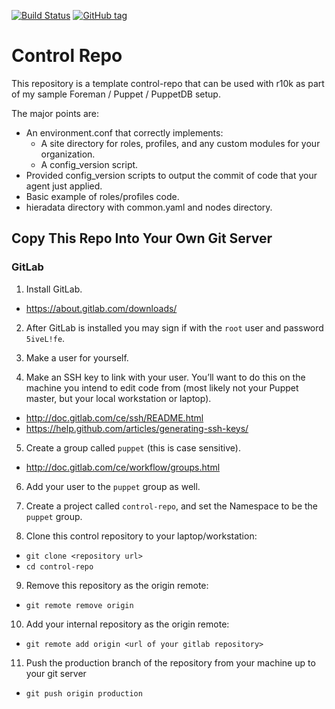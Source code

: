 [![Build Status][travis-img-master]][travis-ci]
[![GitHub tag][gh-tag-img]][gh-link]

# Control Repo

This repository is a template control-repo that can be used with r10k as part of
my sample Foreman / Puppet / PuppetDB setup.

The major points are:
 - An environment.conf that correctly implements:
   - A site directory for roles, profiles, and any custom modules for your organization.
   - A config_version script.
 - Provided config_version scripts to output the commit of code that your agent just applied.
 - Basic example of roles/profiles code.
 - hieradata directory with common.yaml and nodes directory.

## Copy This Repo Into Your Own Git Server

### GitLab

1. Install GitLab.
 - https://about.gitlab.com/downloads/

2. After GitLab is installed you may sign if with the `root` user and password `5iveL!fe`.

3. Make a user for yourself.

4. Make an SSH key to link with your user. You’ll want to do this on the machine you intend to edit code from (most likely not your Puppet master, but your local workstation or laptop).
 - http://doc.gitlab.com/ce/ssh/README.html
 - https://help.github.com/articles/generating-ssh-keys/

5. Create a group called `puppet` (this is case sensitive).
 - http://doc.gitlab.com/ce/workflow/groups.html

6. Add your user to the `puppet` group as well.

7. Create a project called `control-repo`, and set the Namespace to be the `puppet` group.

8. Clone this control repository to your laptop/workstation:
 - `git clone <repository url>`
 - `cd control-repo`

9. Remove this repository as the origin remote:
 - `git remote remove origin`

10. Add your internal repository as the origin remote:
 - `git remote add origin <url of your gitlab repository>`

11. Push the production branch of the repository from your machine up to your git server
 - `git push origin production`


 [gh-tag-img]: https://img.shields.io/github/tag/genebean/genebean-control-repo.svg
 [gh-link]: https://github.com/genebean/genebean-control-repo
 [travis-ci]: https://travis-ci.org/genebean/genebean-control-repo
 [travis-img-master]: https://img.shields.io/travis/genebean/genebean-control-repo/master.svg

